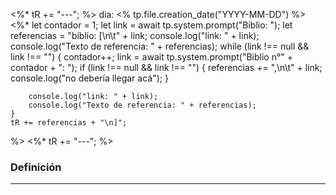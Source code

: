 <%* tR += "---"; %>
dia: <% tp.file.creation_date("YYYY-MM-DD") %>
<%* 
	let contador = 1;
	let link = await tp.system.prompt("Biblio: ");
	let referencias = "biblio: [\n\t" + link;
	console.log("link: " + link);
	console.log("Texto de referencia: " + referencias);
	while (link !== null && link !== "") {
		contador++;
		link = await tp.system.prompt("Biblio n°" + contador + ": ");
		if (link !== null && link !== "") {
			referencias += ",\n\t" + link;
			console.log("no debería llegar acá");
		}

		console.log("link: " + link);
		console.log("Texto de referencia: " + referencias);
	}
	tR += referencias + "\n]";
%>
<%* tR += "---"; %>
### Definición
---
